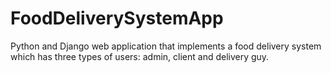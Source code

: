 # FoodDeliverySystemApp
Python and Django web application that implements a food delivery system which has three types of users: admin, client and delivery guy.
